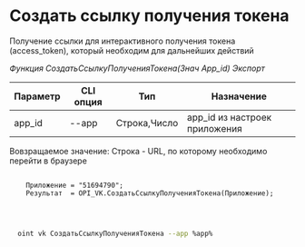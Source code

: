 ﻿---
sidebar_position: 1
---

# Создать ссылку получения токена
Получение ссылки для интерактивного получения токена (access_token), который необходим для дальнейших действий


*Функция СоздатьСсылкуПолученияТокена(Знач App_id) Экспорт*

  | Параметр | CLI опция | Тип | Назначение |
  |-|-|-|-|
  | app_id | --app | Строка,Число | app_id из настроек приложения |

  
  Вовзращаемое значение:   Строка - URL, по которому необходимо перейти в браузере 

```bsl title="Пример кода"
	
    Приложение = "51694790";
    Результат  = OPI_VK.СоздатьСсылкуПолученияТокена(Приложение);

	
```

```sh title="Пример команд CLI"
    
  oint vk СоздатьСсылкуПолученияТокена --app %app%

```


```json title="Результат"



```
